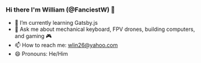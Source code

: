 ### Hi there I'm William (@FanciestW) 👋
- 🌱 I’m currently learning Gatsby.js
- 💬 Ask me about mechanical keyboard, FPV drones, building computers, and gaming :video_game:
- 📫 How to reach me: [wlin26@yahoo.com](mailto:wlin26@yahoo.com)
- 😄 Pronouns: He/Him
<!--
**FanciestW/FanciestW** is a ✨ _special_ ✨ repository because its `README.md` (this file) appears on your GitHub profile.

Here are some ideas to get you started:

- 🔭 I’m currently working on ...
- 🌱 I’m currently learning ...
- 👯 I’m looking to collaborate on ...
- 🤔 I’m looking for help with ...
- 💬 Ask me about ...
- 📫 How to reach me: ...
- 😄 Pronouns: ...
- ⚡ Fun fact: ...
-->
